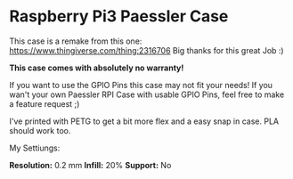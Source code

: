 # Raspberry Pi3 Paessler Case

This case is a remake from this one: https://www.thingiverse.com/thing:2316706
Big thanks for this great Job :) 

**This case comes with absolutely no warranty!**

If you want to use the GPIO Pins this case may not fit your needs! If you wan't your own Paessler RPI Case with usable GPIO Pins, feel free to make a feature request ;)

I've printed with PETG to get a bit more flex and a  easy snap in case. PLA should work too. 

My Settiungs:

**Resolution:** 0.2 mm
**Infill:** 20%
**Support:** No
